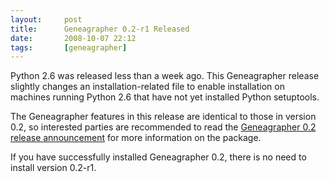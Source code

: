 ```yaml
---
layout:     post
title:      Geneagrapher 0.2-r1 Released
date:       2008-10-07 22:12
tags:       [geneagrapher]
---
```


Python 2.6 was released less than a week ago. This Geneagrapher release slightly changes an installation-related file to enable installation on machines running Python 2.6 that have not yet installed Python setuptools.

The Geneagrapher features in this release are identical to those in version 0.2, so interested parties are recommended to read the [Geneagrapher 0.2 release announcement](/2008/10/geneagrapher-02-released/) for more information on the package.

If you have successfully installed Geneagrapher 0.2, there is no need to install version 0.2-r1.
